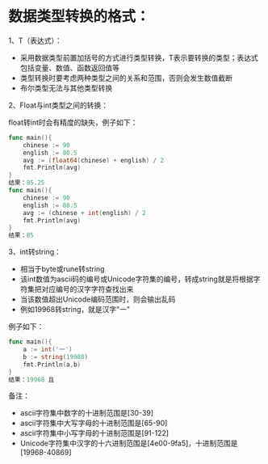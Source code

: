 # 数据类型转换的格式：

1、T（表达式）：

- 采用数据类型前置加括号的方式进行类型转换，T表示要转换的类型；表达式包括变量、数值、函数返回值等
- 类型转换时要考虑两种类型之间的关系和范围，否则会发生数值截断
- 布尔类型无法与其他类型转换

2、Float与int类型之间的转换：

float转int时会有精度的缺失，例子如下：

```go
func main(){
	chinese := 90
	english := 80.5
	avg := (float64(chinese) + english) / 2
	fmt.Println(avg)
}
结果：85.25
func main(){
	chinese := 90
	english := 80.5
	avg := (chinese + int(english) / 2
	fmt.Println(avg)
}
结果：85
```

3、int转string：

- 相当于byte或rune转string
- 该int数值为ascii码的编号或Unicode字符集的编号，转成string就是将根据字符集把对应编号的汉字字符查找出来
- 当该数值超出Unicode编码范围时，则会输出乱码
- 例如19968转string，就是汉字"一"

例子如下：

```go
func main(){
	a := int('一')
	b := string(19988)
	fmt.Println(a,b)
}
结果：19968 且
```

备注：

- ascii字符集中数字的十进制范围是[30-39]
- ascii字符集中大写字母的十进制范围是[65-90]
- ascii字符集中小写字母的十进制范围是[91-122]
- Unicode字符集中汉字的十六进制范围是[4e00-9fa5]，十进制范围是[19968-40869]

